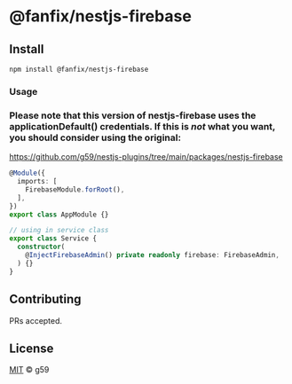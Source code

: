 # @fanfix/nestjs-firebase

## Install

```
npm install @fanfix/nestjs-firebase
```

### Usage
### Please note that this version of nestjs-firebase uses the applicationDefault() credentials. If this is *not* what you want, you should consider using the original: 
https://github.com/g59/nestjs-plugins/tree/main/packages/nestjs-firebase


```typescript
@Module({
  imports: [
    FirebaseModule.forRoot(),
  ],
})
export class AppModule {}

// using in service class
export class Service {
  constructor(
    @InjectFirebaseAdmin() private readonly firebase: FirebaseAdmin,
  ) {}
}
```

## Contributing

PRs accepted.

## License

[MIT](https://github.com/g59/nestjs-plugins/blob/main/LICENSE) © g59
